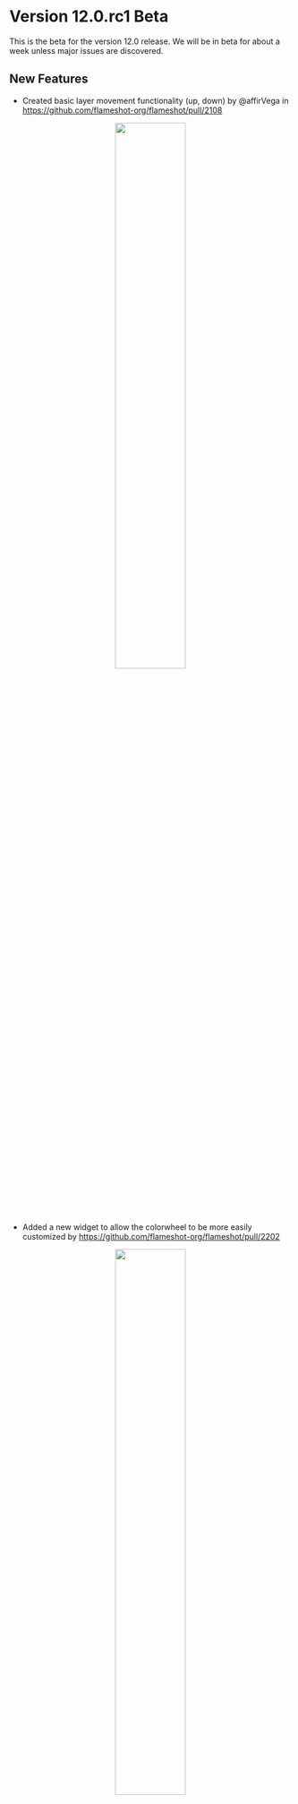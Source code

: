 # Version 12.0.rc1 Beta
This is the beta for the version 12.0 release. We will be in beta for about a week unless major issues are discovered.

## New Features
- Created basic layer movement functionality (up, down) by @affirVega in https://github.com/flameshot-org/flameshot/pull/2108
<p align=center><img src="https://github.com/flameshot-org/flameshot/blob/master/docs/images/layer.gif" width=50%> </p>

- Added a new widget to allow the colorwheel to be more easily customized by https://github.com/flameshot-org/flameshot/pull/2202
<p align=center><img src="https://github.com/flameshot-org/flameshot/blob/master/docs/images/colorwheel.png" width=50%> </p>


- Added magnifier for more precise selections by @SilasDo in https://github.com/flameshot-org/flameshot/pull/2219
  - The new magnifier can be enabled in ```Configuration > General > Show Magnifier``` 
  - There is an option to make the magnifier a square or circle
<p align=center><img src="https://github.com/flameshot-org/flameshot/blob/master/docs/images/magnifer.gif" width=50%> </p>

- Incremental markers can now have a point if you drag when placing them. @vozdeckyl in https://github.com/flameshot-org/flameshot/pull/2638
<p align=center><img src="https://github.com/flameshot-org/flameshot/blob/master/docs/images/number_pointer.png" width=50%> </p>

- Added the ability to cache the last region by @borgmanJeremy in https://github.com/flameshot-org/flameshot/pull/2615
  - The launcher tool will automatically populate the coordinates for the last selection region
  - If ```Configuration > General > Use last region``` is selected, Flameshot will always initialize with the last successfully captured region
<p align=center><img src="https://github.com/flameshot-org/flameshot/blob/master/docs/images/region_launcher.png" width=50%> </p>

- Pinned screenshots can now be copied to the clipboard or saved to a file if a user right clicks on the pinned image by @zhangfuwen in https://github.com/flameshot-org/flameshot/pull/2519

- Users can now specify their own Imgur API Key from ```Configuration > General > Imgur API Key```. This is encouraged because as Flameshot has gotten more popular we have started exceeding the upload limit of the default API key by@borgmanJeremy in https://github.com/flameshot-org/flameshot/pull/2503

- Added 'Save to disk' button when uploading to imgur by @AndreaMarangoni in https://github.com/flameshot-org/flameshot/pull/2237

- Pinned screenshots can now be zoomed with a pinch gesture by @AndreaMarangoni in https://github.com/flameshot-org/flameshot/pull/2447

- The SVG's have been optimized by @RiedleroD in https://github.com/flameshot-org/flameshot/pull/2318

- Make KDE use Freedesktop portal by @greenfoo in https://github.com/flameshot-org/flameshot/pull/2495

- Allow final actions when printing geometry when invoke by CLI by @borgmanJeremy in https://github.com/flameshot-org/flameshot/pull/2444

- Many Flameshot widgets have been reworked to use .ui XML files and Qt Designer. This has been done to allow non C++ developers to more easily contribute to the graphical side of Flameshot.
<p align=center><img src="https://github.com/flameshot-org/flameshot/blob/master/docs/images/ui_file.png" width=50%> </p>

- Updated Translations

# Bug Fixes
- Pinned images can now be moved partially offscreen on linux by @zhangfuwen in https://github.com/flameshot-org/flameshot/pull/2520
- Wayland builds now use KF Gui (KDE Framework tools) to fix some issues by @borgmanJeremy in https://github.com/flameshot-org/flameshot/pull/2305
- Fix Flameshot crashes with GB locale by @AndreaMarangoni in https://github.com/flameshot-org/flameshot/pull/2304
- Add alternative shortcuts file for KDE Flatpak installs by @Proton-459 in https://github.com/flameshot-org/flameshot/pull/2357
- fixed freeze with copy URL to clipboard by @borgmanJeremy in https://github.com/flameshot-org/flameshot/pull/2348
- Fixed crash selecting texttool by @AndreaMarangoni in https://github.com/flameshot-org/flameshot/pull/2369
- Improve tooltips texts by @mmahmoudian in https://github.com/flameshot-org/flameshot/pull/2377
- better zsh code completion by @mmahmoudian in https://github.com/flameshot-org/flameshot/pull/2382
- Print info messages to stdout instead of stderr by @borgmanJeremy in https://github.com/flameshot-org/flameshot/pull/2639
- Fix CloseOnLastWindow caused by tool change by @veracioux in https://github.com/flameshot-org/flameshot/pull/2645
- fix unexpected close when launch external app by @Alaskra in https://github.com/flameshot-org/flameshot/pull/2617
- Fix sidebar slider not resizing by @borgmanJeremy in https://github.com/flameshot-org/flameshot/pull/2530
- fixed segfault when screen number exceeds screen count by @borgmanJeremy in https://github.com/flameshot-org/flameshot/pull/2534
- Remove extra timer shots when moving selection with keyboard by @veracioux in https://github.com/flameshot-org/flameshot/pull/2545
- Fix pinwidget save by @Alaskra in https://github.com/flameshot-org/flameshot/pull/2549
- Config error fix by @vozdeckyl in https://github.com/flameshot-org/flameshot/pull/2552
- Fix missing icon on snap by @vozdeckyl in https://github.com/flameshot-org/flameshot/pull/2616
- Fix selection offset by @veracioux in https://github.com/flameshot-org/flameshot/pull/2630
- Suggest setting XDG_CURRENT_DESKTOP if DE cannot be detected by @greenfoo in https://github.com/flameshot-org/flameshot/pull/2634
- Fix saveAsFileExtension in example config by @veracioux in https://github.com/flameshot-org/flameshot/pull/2414
- fixed high CPU usage on pin by @borgmanJeremy in https://github.com/flameshot-org/flameshot/pull/2502
- Fix alignment bug and applied many clang format warnings by @borgmanJeremy in https://github.com/flameshot-org/flameshot/pull/2448
- fix the --print-geometry for zsh by @mmahmoudian in https://github.com/flameshot-org/flameshot/pull/2437
- fix bug on macos with save dialog by @borgmanJeremy in https://github.com/flameshot-org/flameshot/pull/2379
- allow numpad numers to resize and fix text artifacting on large resize by @borgmanJeremy in https://github.com/flameshot-org/flameshot/pull/2386
- Zooming in/out happens at different speed by @AndreaMarangoni in https://github.com/flameshot-org/flameshot/pull/2378
- fix: arrow tool glitches by @UnkwUsr in https://github.com/flameshot-org/flameshot/pull/2395
- Fix double click by @borgmanJeremy in https://github.com/flameshot-org/flameshot/pull/2432
- Improve Colorpicker by @deo002 in https://github.com/flameshot-org/flameshot/pull/2403

## New Contributors
* @AndreaMarangoni made their first contribution in https://github.com/flameshot-org/flameshot/pull/2304
* @samrocketman made their first contribution in https://github.com/flameshot-org/flameshot/pull/2311
* @affirVega made their first contribution in https://github.com/flameshot-org/flameshot/pull/2108
* @Proton-459 made their first contribution in https://github.com/flameshot-org/flameshot/pull/2357
* @SilasDo made their first contribution in https://github.com/flameshot-org/flameshot/pull/2219
* @UnkwUsr made their first contribution in https://github.com/flameshot-org/flameshot/pull/2395
* @ricardovsilva made their first contribution in https://github.com/flameshot-org/flameshot/pull/2518
* @greenfoo made their first contribution in https://github.com/flameshot-org/flameshot/pull/2495
* @zhangfuwen made their first contribution in https://github.com/flameshot-org/flameshot/pull/2520
* @dzg made their first contribution in https://github.com/flameshot-org/flameshot/pull/2566
* @Alaskra made their first contribution in https://github.com/flameshot-org/flameshot/pull/2549
* @vozdeckyl made their first contribution in https://github.com/flameshot-org/flameshot/pull/2552
* @henetiriki made their first contribution in https://github.com/flameshot-org/flameshot/pull/2609

**Full Changelog**: https://github.com/flameshot-org/flameshot/compare/v11.0.0...v12.0.rc1
